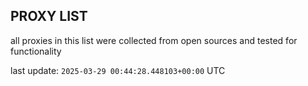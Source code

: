 ## PROXY LIST

all proxies in this list were collected from open sources and tested for functionality

last update: `2025-03-29 00:44:28.448103+00:00` UTC